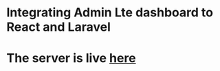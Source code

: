 # Integrating Admin Lte dashboard to React and Laravel

# The server is live [here](https://fmisr.onrender.com)
